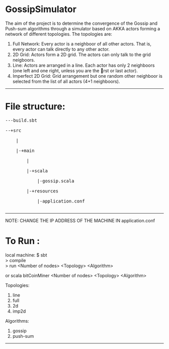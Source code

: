 GossipSimulator
===============

The aim of the project is to determine the convergence of the Gossip and Push-sum algorithms through a simulator based on AKKA actors forming a network of different topologies. The topologies are:
1. Full Network: Every actor is a neighboor of all other actors. That is,
every actor can talk directly to any other actor.
2. 2D Grid: Actors form a 2D grid. The actors can only talk to the grid
neigboors.
3. Line: Actors are arranged in a line. Each actor has only 2 neighboors
(one left and one right, unless you are the rst or last actor).
4. Imperfect 2D Grid: Grid arrangement but one random other neighboor
is selected from the list of all actors (4+1 neighboors).
___________________________________________________________________________________________________________________________

File structure:
===============
<pre>
---build.sbt<br>
--+src<br>
    |<br>
    |-+main<br>
    	|<br>
    	|-+scala<br>
    		|-gossip.scala<br>
    	|-+resources<br>
    		|-application.conf<br>
</pre>
____________________________________________________________________________________
NOTE: CHANGE THE IP ADDRESS OF THE MACHINE IN application.conf

To Run :
========
local machine:
$ sbt<br>
\> compile<br>
\> run \<Number of nodes\> \<Topology\> \<Algorithm\><br>

or scala bitCoinMiner \<Number of nodes\> \<Topology\> \<Algorithm\>

Topologies:<br>
1. line<br>
2. full<br>
3. 2d<br>
4. imp2d

Algorithms:<br>
1. gossip<br>
2. push-sum<br>
______________________________________________________________________________________
